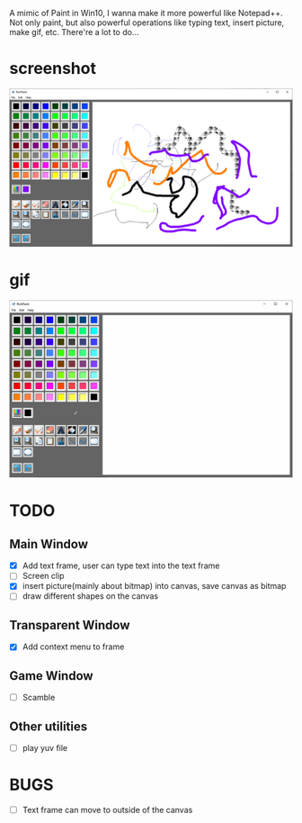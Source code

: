A mimic of Paint in Win10, I wanna make it more powerful like Notepad++.
Not only paint, but also powerful operations like typing text, insert picture, make gif, etc.
There're a lot to do...

# screenshot
![avatar](./Screenshot/2020030316435857.png)

# gif
![avatar](./Screenshot/2020013114584460.gif)

# TODO
## Main Window
- [x] Add text frame, user can type text into the text frame
- [ ] Screen clip
- [x] insert picture(mainly about bitmap) into canvas, save canvas as bitmap
- [ ] draw different shapes on the canvas
## Transparent Window
- [x] Add context menu to frame
## Game Window
- [ ] Scamble
## Other utilities
- [ ] play yuv file

# BUGS
- [ ] Text frame can move to outside of the canvas